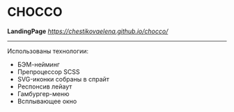 # CHOCCO

**LandingPage**
_https://chestikovaelena.github.io/chocco/_

---

Использованы технологии:
* БЭМ-нейминг
* Препроцессор SCSS
* SVG-иконки собраны в спрайт
* Респонсив лейаут
* Гамбургер-меню
* Всплывающее окно